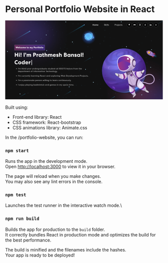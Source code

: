 # Personal Portfolio Website in React

<img width="1266" alt="Screen Shot 2022-06-19 at 2 18 18 PM" src="https://github.com/pratham-7/Portfolio-Website/blob/main/ReadME-img.png">

Built using:

- Front-end library: React
- CSS framework: React-bootstrap
- CSS animations library: Animate.css

In the /portfolio-website, you can run:

### `npm start`

Runs the app in the development mode.\
Open [http://localhost:3000](http://localhost:3000) to view it in your browser.

The page will reload when you make changes.\
You may also see any lint errors in the console.

### `npm test`

Launches the test runner in the interactive watch mode.\

### `npm run build`

Builds the app for production to the `build` folder.\
It correctly bundles React in production mode and optimizes the build for the best performance.

The build is minified and the filenames include the hashes.\
Your app is ready to be deployed!

